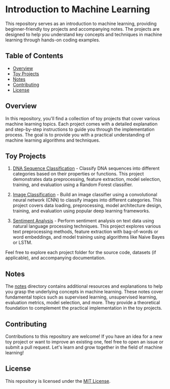 # Introduction to Machine Learning

This repository serves as an introduction to machine learning, providing beginner-friendly toy projects and accompanying notes. The projects are designed to help you understand key concepts and techniques in machine learning through hands-on coding examples.

## Table of Contents

- [Overview](#overview)
- [Toy Projects](#toy-projects)
- [Notes](#notes)
- [Contributing](#contributing)
- [License](#license)

## Overview

In this repository, you'll find a collection of toy projects that cover various machine learning topics. Each project comes with a detailed explanation and step-by-step instructions to guide you through the implementation process. The goal is to provide you with a practical understanding of machine learning algorithms and techniques.

## Toy Projects

1. [DNA Sequence Classification](./dna-sequence-classification) - Classify DNA sequences into different categories based on their properties or functions. This project demonstrates data preprocessing, feature extraction, model selection, training, and evaluation using a Random Forest classifier.

2. [Image Classification](./image-classification) - Build an image classifier using a convolutional neural network (CNN) to classify images into different categories. This project covers data loading, preprocessing, model architecture design, training, and evaluation using popular deep learning frameworks.

3. [Sentiment Analysis](./sentiment-analysis) - Perform sentiment analysis on text data using natural language processing techniques. This project explores various text preprocessing methods, feature extraction with bag-of-words or word embeddings, and model training using algorithms like Naive Bayes or LSTM.

Feel free to explore each project folder for the source code, datasets (if applicable), and accompanying documentation.

## Notes

The [notes](./notes) directory contains additional resources and explanations to help you grasp the underlying concepts in machine learning. These notes cover fundamental topics such as supervised learning, unsupervised learning, evaluation metrics, model selection, and more. They provide a theoretical foundation to complement the practical implementation in the toy projects.

## Contributing

Contributions to this repository are welcome! If you have an idea for a new toy project or want to improve an existing one, feel free to open an issue or submit a pull request. Let's learn and grow together in the field of machine learning!

## License

This repository is licensed under the [MIT License](./LICENSE).
